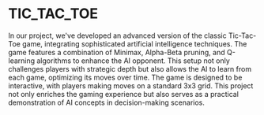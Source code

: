 # TIC_TAC_TOE

In our project, we've developed an advanced version of the classic Tic-Tac-Toe game, integrating sophisticated artificial intelligence techniques. The game features a combination of Minimax, Alpha-Beta pruning, and Q-learning algorithms to enhance the AI opponent. This setup not only challenges players with strategic depth but also allows the AI to learn from each game, optimizing its moves over time. The game is designed to be interactive, with players making moves on a standard 3x3 grid. This project not only enriches the gaming experience but also serves as a practical demonstration of AI concepts in decision-making scenarios.
